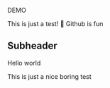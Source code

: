 DEMO

This is just a test! 🤖 Github is fun

## Subheader

Hello world

This is just a nice boring test
